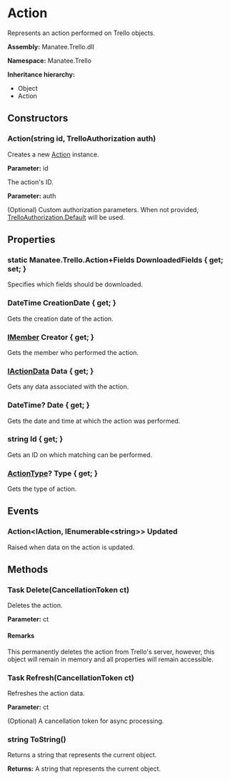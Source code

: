 # Action

Represents an action performed on Trello objects.

**Assembly:** Manatee.Trello.dll

**Namespace:** Manatee.Trello

**Inheritance hierarchy:**

- Object
- Action

## Constructors

### Action(string id, TrelloAuthorization auth)

Creates a new [Action](Action#action) instance.

**Parameter:** id

The action&#39;s ID.

**Parameter:** auth

(Optional) Custom authorization parameters. When not provided, [TrelloAuthorization.Default](TrelloAuthorization#static-trelloauthorization-default--get-) will be used.

## Properties

### static Manatee.Trello.Action+Fields DownloadedFields { get; set; }

Specifies which fields should be downloaded.

### DateTime CreationDate { get; }

Gets the creation date of the action.

### [IMember](IMember#imember) Creator { get; }

Gets the member who performed the action.

### [IActionData](IActionData#iactiondata) Data { get; }

Gets any data associated with the action.

### DateTime? Date { get; }

Gets the date and time at which the action was performed.

### string Id { get; }

Gets an ID on which matching can be performed.

### [ActionType](ActionType#actiontype)? Type { get; }

Gets the type of action.

## Events

### Action&lt;IAction, IEnumerable&lt;string&gt;&gt; Updated

Raised when data on the action is updated.

## Methods

### Task Delete(CancellationToken ct)

Deletes the action.

**Parameter:** ct

#### Remarks

This permanently deletes the action from Trello&#39;s server, however, this object will remain in memory and all properties will remain accessible.

### Task Refresh(CancellationToken ct)

Refreshes the action data.

**Parameter:** ct

(Optional) A cancellation token for async processing.

### string ToString()

Returns a string that represents the current object.

**Returns:** A string that represents the current object.

